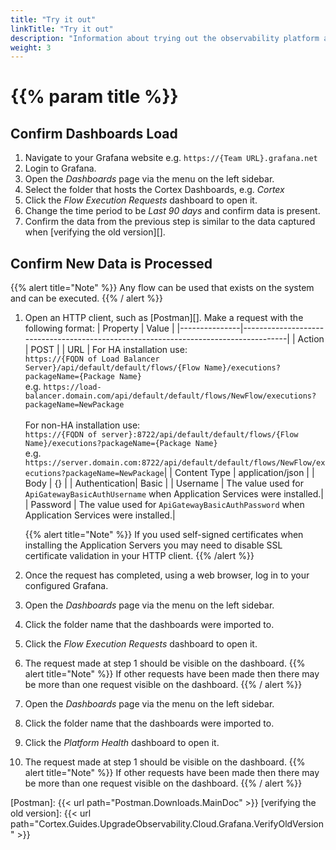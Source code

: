 ```yaml
---
title: "Try it out"
linkTitle: "Try it out"
description: "Information about trying out the observability platform after upgrade."
weight: 3
---
```


# {{% param title %}}

## Confirm Dashboards Load

1. Navigate to your Grafana website e.g. `https://{Team URL}.grafana.net`
1. Login to Grafana.
1. Open the *Dashboards* page via the menu on the left sidebar.
1. Select the folder that hosts the Cortex Dashboards, e.g. *Cortex*
1. Click the *Flow Execution Requests* dashboard to open it.
1. Change the time period to be *Last 90 days* and confirm data is present.
1. Confirm the data from the previous step is similar to the data captured when [verifying the old version][].

## Confirm New Data is Processed

{{% alert title="Note" %}}
Any flow can be used that exists on the system and can be executed.
{{% / alert %}}

1. Open an HTTP client, such as [Postman][]. Make a request with the following format:
    | Property      | Value                                                                               |
    |---------------|-------------------------------------------------------------------------------------|
    | Action        | POST                                                                                |
    | URL           | For HA installation use: <br />`https://{FQDN of Load Balancer Server}/api/default/default/flows/{Flow Name}/executions?packageName={Package Name}`<br />e.g. `https://load-balancer.domain.com/api/default/default/flows/NewFlow/executions?packageName=NewPackage` <br /><br /> For non-HA installation use: <br />`https://{FQDN of server}:8722/api/default/default/flows/{Flow Name}/executions?packageName={Package Name}`<br />e.g. `https://server.domain.com:8722/api/default/default/flows/NewFlow/executions?packageName=NewPackage`|
    | Content Type  | application/json                                                                    |
    | Body          | {}                                                                                  |
    | Authentication| Basic                                                                               |
    | Username      | The value used for `ApiGatewayBasicAuthUsername` when Application Services were installed.|
    | Password      | The value used for `ApiGatewayBasicAuthPassword` when Application Services were installed.|

    {{% alert title="Note" %}} If you used self-signed certificates when installing the Application Servers you may need to disable SSL certificate validation in your HTTP client. {{% /alert %}}

1. Once the request has completed, using a web browser, log in to your configured Grafana.
1. Open the *Dashboards* page via the menu on the left sidebar.
1. Click the folder name that the dashboards were imported to.
1. Click the *Flow Execution Requests* dashboard to open it.
1. The request made at step 1 should be visible on the dashboard.
{{% alert title="Note" %}}
If other requests have been made then there may be more than one request visible on the dashboard.
{{% / alert %}}
1. Open the *Dashboards* page via the menu on the left sidebar.
1. Click the folder name that the dashboards were imported to.
1. Click the *Platform Health* dashboard to open it.
1. The request made at step 1 should be visible on the dashboard.
{{% alert title="Note" %}}
If other requests have been made then there may be more than one request visible on the dashboard.
{{% / alert %}}

[Postman]: {{< url path="Postman.Downloads.MainDoc" >}}
[verifying the old version]: {{< url path="Cortex.Guides.UpgradeObservability.Cloud.Grafana.VerifyOldVersion" >}}
